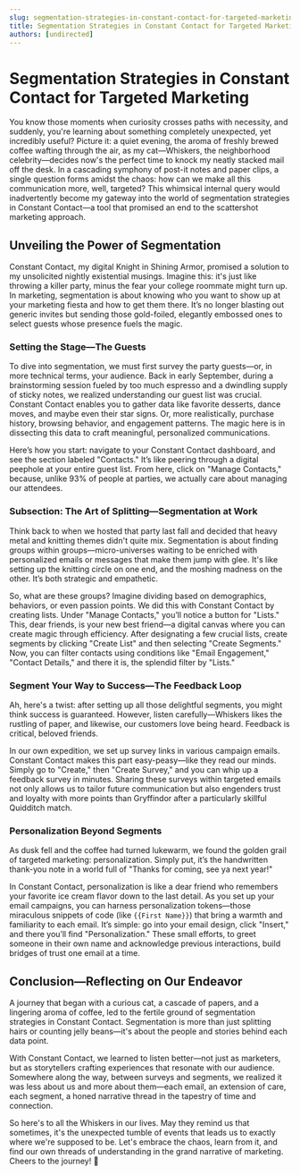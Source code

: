 ```yaml
---
slug: segmentation-strategies-in-constant-contact-for-targeted-marketing
title: Segmentation Strategies in Constant Contact for Targeted Marketing
authors: [undirected]
---
```



# Segmentation Strategies in Constant Contact for Targeted Marketing

You know those moments when curiosity crosses paths with necessity, and suddenly, you're learning about something completely unexpected, yet incredibly useful? Picture it: a quiet evening, the aroma of freshly brewed coffee wafting through the air, as my cat—Whiskers, the neighborhood celebrity—decides now's the perfect time to knock my neatly stacked mail off the desk. In a cascading symphony of post-it notes and paper clips, a single question forms amidst the chaos: how can we make all this communication more, well, targeted? This whimsical internal query would inadvertently become my gateway into the world of segmentation strategies in Constant Contact—a tool that promised an end to the scattershot marketing approach.

## Unveiling the Power of Segmentation

Constant Contact, my digital Knight in Shining Armor, promised a solution to my unsolicited nightly existential musings. Imagine this: it's just like throwing a killer party, minus the fear your college roommate might turn up. In marketing, segmentation is about knowing who you want to show up at your marketing fiesta and how to get them there. It’s no longer blasting out generic invites but sending those gold-foiled, elegantly embossed ones to select guests whose presence fuels the magic.

### Setting the Stage—The Guests

To dive into segmentation, we must first survey the party guests—or, in more technical terms, your audience. Back in early September, during a brainstorming session fueled by too much espresso and a dwindling supply of sticky notes, we realized understanding our guest list was crucial. Constant Contact enables you to gather data like favorite desserts, dance moves, and maybe even their star signs. Or, more realistically, purchase history, browsing behavior, and engagement patterns. The magic here is in dissecting this data to craft meaningful, personalized communications. 

Here’s how you start: navigate to your Constant Contact dashboard, and see the section labeled "Contacts." It’s like peering through a digital peephole at your entire guest list. From here, click on "Manage Contacts," because, unlike 93% of people at parties, we actually care about managing our attendees.

### Subsection: The Art of Splitting—Segmentation at Work

Think back to when we hosted that party last fall and decided that heavy metal and knitting themes didn't quite mix. Segmentation is about finding groups within groups—micro-universes waiting to be enriched with personalized emails or messages that make them jump with glee. It's like setting up the knitting circle on one end, and the moshing madness on the other. It’s both strategic and empathetic. 

So, what are these groups? Imagine dividing based on demographics, behaviors, or even passion points. We did this with Constant Contact by creating lists. Under "Manage Contacts," you’ll notice a button for "Lists." This, dear friends, is your new best friend—a digital canvas where you can create magic through efficiency. After designating a few crucial lists, create segments by clicking "Create List" and then selecting "Create Segments." Now, you can filter contacts using conditions like "Email Engagement," "Contact Details," and there it is, the splendid filter by "Lists."

### Segment Your Way to Success—The Feedback Loop

Ah, here's a twist: after setting up all those delightful segments, you might think success is guaranteed. However, listen carefully—Whiskers likes the rustling of paper, and likewise, our customers love being heard. Feedback is critical, beloved friends. 

In our own expedition, we set up survey links in various campaign emails. Constant Contact makes this part easy-peasy—like they read our minds. Simply go to "Create," then "Create Survey," and you can whip up a feedback survey in minutes. Sharing these surveys within targeted emails not only allows us to tailor future communication but also engenders trust and loyalty with more points than Gryffindor after a particularly skillful Quidditch match.

### Personalization Beyond Segments

As dusk fell and the coffee had turned lukewarm, we found the golden grail of targeted marketing: personalization. Simply put, it’s the handwritten thank-you note in a world full of "Thanks for coming, see ya next year!" 

In Constant Contact, personalization is like a dear friend who remembers your favorite ice cream flavor down to the last detail. As you set up your email campaigns, you can harness personalization tokens—those miraculous snippets of code (like `{{First Name}}`) that bring a warmth and familiarity to each email. It’s simple: go into your email design, click "Insert," and there you’ll find "Personalization." These small efforts, to greet someone in their own name and acknowledge previous interactions, build bridges of trust one email at a time.

## Conclusion—Reflecting on Our Endeavor

A journey that began with a curious cat, a cascade of papers, and a lingering aroma of coffee, led to the fertile ground of segmentation strategies in Constant Contact. Segmentation is more than just splitting hairs or counting jelly beans—it's about the people and stories behind each data point. 

With Constant Contact, we learned to listen better—not just as marketers, but as storytellers crafting experiences that resonate with our audience. Somewhere along the way, between surveys and segments, we realized it was less about us and more about them—each email, an extension of care, each segment, a honed narrative thread in the tapestry of time and connection.

So here's to all the Whiskers in our lives. May they remind us that sometimes, it's the unexpected tumble of events that leads us to exactly where we're supposed to be. Let's embrace the chaos, learn from it, and find our own threads of understanding in the grand narrative of marketing. Cheers to the journey! 🥂